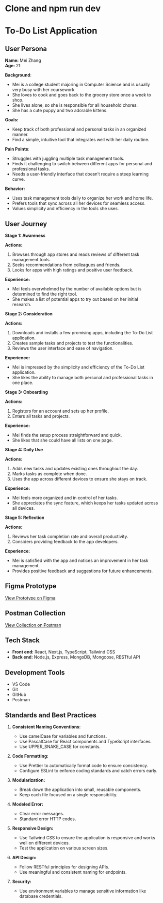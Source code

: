 # Clone and npm run dev
# To-Do List Application

## User Persona

**Name:** Mei Zhang  
**Age:** 21

**Background:**
- Mei is a college student majoring in Computer Science and is usually very busy with her coursework.
- She loves to cook and goes back to the grocery store once a week to shop.
- She lives alone, so she is responsible for all household chores.
- She has a cute puppy and two adorable kittens.

**Goals:**
- Keep track of both professional and personal tasks in an organized manner.
- Find a simple, intuitive tool that integrates well with her daily routine.

**Pain Points:**
- Struggles with juggling multiple task management tools.
- Finds it challenging to switch between different apps for personal and professional tasks.
- Needs a user-friendly interface that doesn’t require a steep learning curve.

**Behavior:**
- Uses task management tools daily to organize her work and home life.
- Prefers tools that sync across all her devices for seamless access.
- Values simplicity and efficiency in the tools she uses.

## User Journey

**Stage 1: Awareness**

**Actions:**
1. Browses through app stores and reads reviews of different task management tools.
2. Seeks recommendations from colleagues and friends.
3. Looks for apps with high ratings and positive user feedback.

**Experience:**
- Mei feels overwhelmed by the number of available options but is determined to find the right tool.
- She makes a list of potential apps to try out based on her initial research.

**Stage 2: Consideration**

**Actions:**
1. Downloads and installs a few promising apps, including the To-Do List application.
2. Creates sample tasks and projects to test the functionalities.
3. Reviews the user interface and ease of navigation.

**Experience:**
- Mei is impressed by the simplicity and efficiency of the To-Do List application.
- She likes the ability to manage both personal and professional tasks in one place.

**Stage 3: Onboarding**

**Actions:**
1. Registers for an account and sets up her profile.
2. Enters all tasks and projects.

**Experience:**
- Mei finds the setup process straightforward and quick.
- She likes that she could have all lists on one page.

**Stage 4: Daily Use**

**Actions:**
1. Adds new tasks and updates existing ones throughout the day.
2. Marks tasks as complete when done.
3. Uses the app across different devices to ensure she stays on track.

**Experience:**
- Mei feels more organized and in control of her tasks.
- She appreciates the sync feature, which keeps her tasks updated across all devices.

**Stage 5: Reflection**

**Actions:**
1. Reviews her task completion rate and overall productivity.
2. Considers providing feedback to the app developers.

**Experience:**
- Mei is satisfied with the app and notices an improvement in her task management.
- Provides positive feedback and suggestions for future enhancements.

## Figma Prototype

[View Prototype on Figma](https://www.figma.com/proto/kxl6eJIT9ctU0NGTp2EC8p/ToDo-List?node-id=1669-162202&t=QxOgunvJQfQLEQEU-1)

## Postman Collection

[View Collection on Postman](https://www.postman.com/chuwa5/workspace/trexquant/collection/36313996-a01811ee-46c3-4eb0-a749-fef7c188c616?action=share&creator=36313996)

## Tech Stack

- **Front end:** React, Next.js, TypeScript, Tailwind CSS
- **Back end:** Node.js, Express, MongoDB, Mongoose, RESTful API

## Development Tools

- VS Code
- Git
- GitHub
- Postman

## Standards and Best Practices

1. **Consistent Naming Conventions:**
   - Use camelCase for variables and functions.
   - Use PascalCase for React components and TypeScript interfaces.
   - Use UPPER_SNAKE_CASE for constants.

2. **Code Formatting:**
   - Use Prettier to automatically format code to ensure consistency.
   - Configure ESLint to enforce coding standards and catch errors early.

3. **Modularization:**
   - Break down the application into small, reusable components.
   - Keep each file focused on a single responsibility.

4. **Modeled Error:**
   - Clear error messages.
   - Standard error HTTP codes.

5. **Responsive Design:**
   - Use Tailwind CSS to ensure the application is responsive and works well on different devices.
   - Test the application on various screen sizes.

6. **API Design:**
   - Follow RESTful principles for designing APIs.
   - Use meaningful and consistent naming for endpoints.

7. **Security:**
   - Use environment variables to manage sensitive information like database credentials.